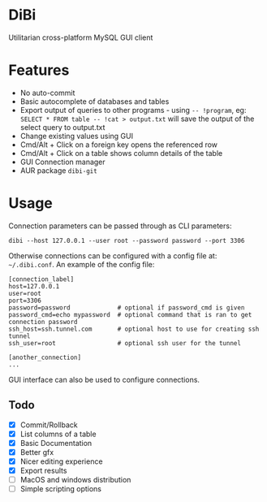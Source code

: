 # DiBi

Utilitarian cross-platform MySQL GUI client

# Features

- No auto-commit
- Basic autocomplete of databases and tables
- Export output of queries to other programs - using `-- !program`, eg: `SELECT * FROM table -- !cat > output.txt` will save the output of the select query to output.txt
- Change existing values using GUI
- Cmd/Alt + Click on a foreign key opens the referenced row
- Cmd/Alt + Click on a table shows column details of the table
- GUI Connection manager
- AUR package `dibi-git`

# Usage

Connection parameters can be passed through as CLI parameters:

    dibi --host 127.0.0.1 --user root --password password --port 3306

Otherwise connections can be configured with a config file at: `~/.dibi.conf`. An example of the config file:

    [connection_label]
    host=127.0.0.1
    user=root
    port=3306
    password=password             # optional if password_cmd is given
    password_cmd=echo mypassword  # optional command that is ran to get connection password
    ssh_host=ssh.tunnel.com       # optional host to use for creating ssh tunnel
    ssh_user=root                 # optional ssh user for the tunnel

    [another_connection]
    ...

GUI interface can also be used to configure connections.

## Todo

- [x] Commit/Rollback
- [x] List columns of a table
- [X] Basic Documentation
- [x] Better gfx
- [x] Nicer editing experience
- [x] Export results
- [ ] MacOS and windows distribution
- [ ] Simple scripting options
